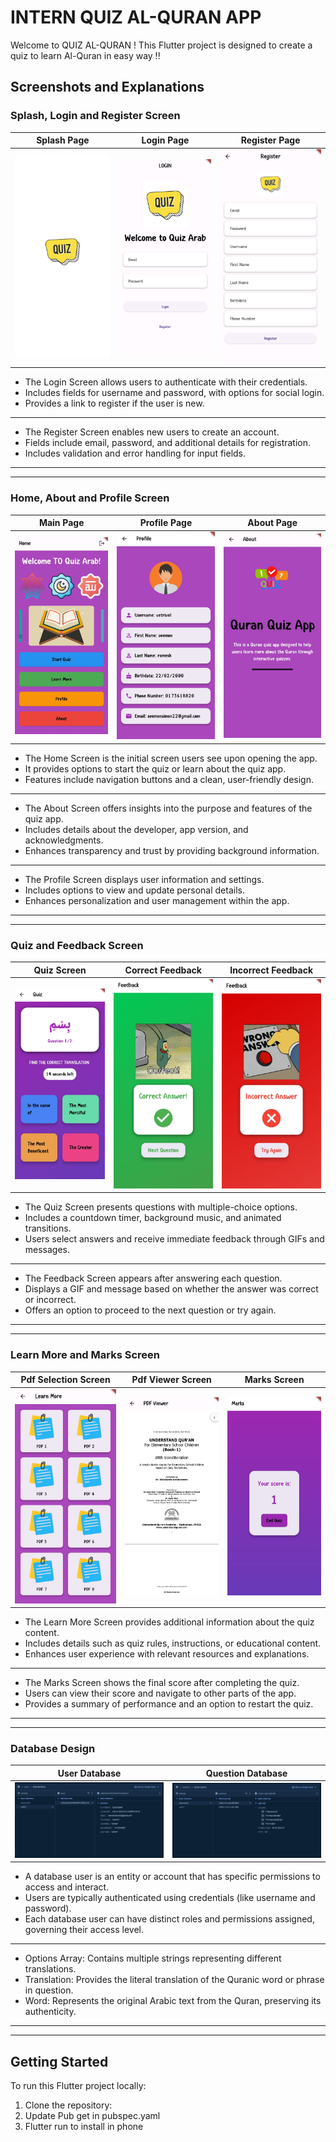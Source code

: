 # INTERN QUIZ AL-QURAN APP

Welcome to QUIZ AL-QURAN ! This Flutter project is designed to create a quiz to learn Al-Quran in easy way !!

## Screenshots and Explanations

### Splash, Login and Register Screen

| Splash Page                                     | Login Page                                    | Register Page                                       |
|-------------------------------------------------|-----------------------------------------------|-----------------------------------------------------|
| ![Splash Screen](screenshots/splash_screen.jpg) | ![Login Screen](screenshots/login_screen.jpg) | ![Register Screen](screenshots/register_screen.jpg) |

- The Login Screen allows users to authenticate with their credentials.
- Includes fields for username and password, with options for social login.
- Provides a link to register if the user is new.
------------------------------------------------------------------------------------------
- The Register Screen enables new users to create an account.
- Fields include email, password, and additional details for registration.
- Includes validation and error handling for input fields.

------------------------------------------------------------------------------------------
------------------------------------------------------------------------------------------

### Home, About and Profile Screen

| Main Page                                        | Profile Page                                      | About Page                                   |
|--------------------------------------------------|---------------------------------------------------|----------------------------------------------|
| ![Home Screen](screenshots/home_screen.jpg)      | ![Profile Screen](screenshots/profile_screen.jpg) | ![About Screen](screenshots/about_screen.jpg) |


- The Home Screen is the initial screen users see upon opening the app.
- It provides options to start the quiz or learn about the quiz app.
- Features include navigation buttons and a clean, user-friendly design.
------------------------------------------------------------------------------------------
- The About Screen offers insights into the purpose and features of the quiz app.
- Includes details about the developer, app version, and acknowledgments.
- Enhances transparency and trust by providing background information.
------------------------------------------------------------------------------------------
- The Profile Screen displays user information and settings.
- Includes options to view and update personal details.
- Enhances personalization and user management within the app.

------------------------------------------------------------------------------------------
------------------------------------------------------------------------------------------

### Quiz and Feedback Screen


| Quiz Screen                                 | Correct Feedback                                             | Incorrect Feedback                                               |
|---------------------------------------------|--------------------------------------------------------------|------------------------------------------------------------------|
| ![Quiz Screen](screenshots/quiz_screen.jpg) | ![Correct Feedback](screenshots/correct_feedback_screen.jpg) | ![Incorrect Feedback](screenshots/incorrect_feedback_screen.jpg) |

- The Quiz Screen presents questions with multiple-choice options.
- Includes a countdown timer, background music, and animated transitions.
- Users select answers and receive immediate feedback through GIFs and messages.
------------------------------------------------------------------------------------------
- The Feedback Screen appears after answering each question.
- Displays a GIF and message based on whether the answer was correct or incorrect.
- Offers an option to proceed to the next question or try again.

------------------------------------------------------------------------------------------
------------------------------------------------------------------------------------------

### Learn More and Marks Screen


| Pdf Selection Screen                                            | Pdf Viewer Screen                                       | Marks Screen                                   |
|-----------------------------------------------------------------|---------------------------------------------------------|------------------------------------------------|
| ![Pdf Selection Screen](screenshots/pdf_selection_screen.jpg)   | ![Pdf Viewer Screen](screenshots/pdf_viewer_screen.jpg) | ![Marks Screen](screenshots/marks_screen.jpg)  |

- The Learn More Screen provides additional information about the quiz content.
- Includes details such as quiz rules, instructions, or educational content.
- Enhances user experience with relevant resources and explanations.
------------------------------------------------------------------------------------------
- The Marks Screen shows the final score after completing the quiz.
- Users can view their score and navigate to other parts of the app.
- Provides a summary of performance and an option to restart the quiz.

------------------------------------------------------------------------------------------
------------------------------------------------------------------------------------------

### Database Design


| User Database                         | Question Database                         |
|---------------------------------------|-------------------------------------------|
| ![Db1](screenshots/database_user.png) | ![Db2](screenshots/database_question.png) |

- A database user is an entity or account that has specific permissions to access and interact.
- Users are typically authenticated using credentials (like username and password).
- Each database user can have distinct roles and permissions assigned, governing their access level.
------------------------------------------------------------------------------------------
- Options Array: Contains multiple strings representing different translations.
- Translation: Provides the literal translation of the Quranic word or phrase in question.
- Word: Represents the original Arabic text from the Quran, preserving its authenticity.

------------------------------------------------------------------------------------------
------------------------------------------------------------------------------------------

## Getting Started

To run this Flutter project locally:

1. Clone the repository:
2. Update Pub get in pubspec.yaml
3. Flutter run to install in phone


